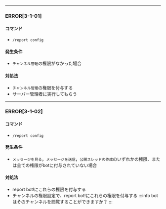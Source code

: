 
---

### ERROR[3-1-01]
#### コマンド
- `/report config`
#### 発生条件
- `チャンネル管理`の権限がなかった場合
#### 対処法
- `チャンネル管理`の権限を付与する
- サーバー管理者に実行してもらう

---

### ERROR[3-1-02]
#### コマンド
- `/report config`
#### 発生条件
- `メッセージを見る`，`メッセージを送信`，`公開スレッドの作成`のいずれかの権限、または全ての権限がbotに付与されていない場合
#### 対処法
- report bot!にこれらの権限を付与する
- チャンネルの権限設定で、report bot!にこれらの権限を付与する
:::info
botはそのチャンネルを閲覧することができますか？
:::